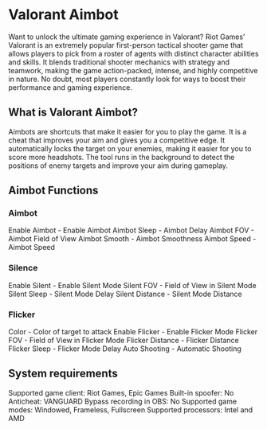 # Valorant Aimbot 
Want to unlock the ultimate gaming experience in Valorant? Riot Games’ Valorant is an extremely popular first-person tactical shooter game that allows players to pick from a roster of agents with distinct character abilities and skills. It blends traditional shooter mechanics with strategy and teamwork, making the game action-packed, intense, and highly competitive in nature. No doubt, most players constantly look for ways to boost their performance and gaming experience.



## What is Valorant Aimbot?
Aimbots are shortcuts that make it easier for you to play the game. It is a cheat that improves your aim and gives you a competitive edge. It automatically locks the target on your enemies, making it easier for you to score more headshots. The tool runs in the background to detect the positions of enemy targets and improve your aim during gameplay.

## Aimbot Functions

### Aimbot

Enable Aimbot - Enable Aimbot
Aimbot Sleep - Aimbot Delay
Aimbot FOV - Aimbot Field of View
Aimbot Smooth - Aimbot Smoothness
Aimbot Speed - Aimbot Speed

### Silence

Enable Silent - Enable Silent Mode
Silent FOV - Field of View in Silent Mode
Silent Sleep - Silent Mode Delay
Silent Distance - Silent Mode Distance

### Flicker

Color - Color of target to attack
Enable Flicker - Enable Flicker Mode
Flicker FOV - Field of View in Flicker Mode
Flicker Distance - Flicker Distance
Flicker Sleep - Flicker Mode Delay
Auto Shooting - Automatic Shooting
## System requirements
Supported game client:      Riot Games, Epic Games
Built-in spoofer:                  No
Anticheat:                            VANGUARD
Bypass recording in OBS:    No
Supported game modes:    Windowed, Frameless, Fullscreen
Supported processors:        Intel and AMD
